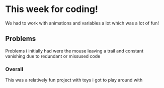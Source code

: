 # This week for coding!
We had to work with animations and variables a lot which was a lot of fun!

## Problems
Problems i initially had were the mouse leaving a trail and constant vanishing due to redundant or missused code

### Overall
This was a relatively fun project with toys i got to play around with
